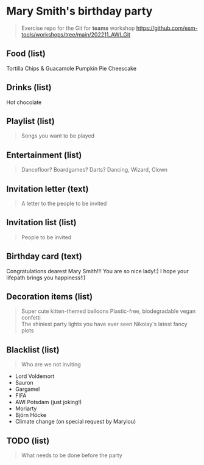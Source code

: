 # Mary Smith's birthday party
> Exercise repo for the Git for **teams** workshop https://github.com/esm-tools/workshops/tree/main/202211_AWI_Git

## Food (list)
Tortilla Chips & Guacamole 
Pumpkin Pie Cheescake

## Drinks (list)
Hot chocolate

## Playlist (list)
> Songs you want to be played


## Entertainment (list)
> Dancefloor? Boardgames? Darts?
Dancing, Wizard, Clown

## Invitation letter (text)
> A letter to the people to be invited


## Invitation list (list)
> People to be invited


## Birthday card (text)
Congratulations dearest Mary Smith!!!
You are so nice lady!:) I hope your lifepath brings you happiness!:) 

## Decoration items (list)
> Super cute kitten-themed balloons
> Plastic-free, biodegradable vegan confetti  
> The shiniest party lights you have ever seen
> Nikolay's latest fancy plots 

## Blacklist (list)
> Who are we not inviting
- Lord Voldemort
- Sauron
- Gargamel
- FIFA
- AWI Potsdam (just joking!)
- Moriarty
- Björn Höcke
- Climate change (on special request by Marylou)

## TODO (list)
> What needs to be done before the party


